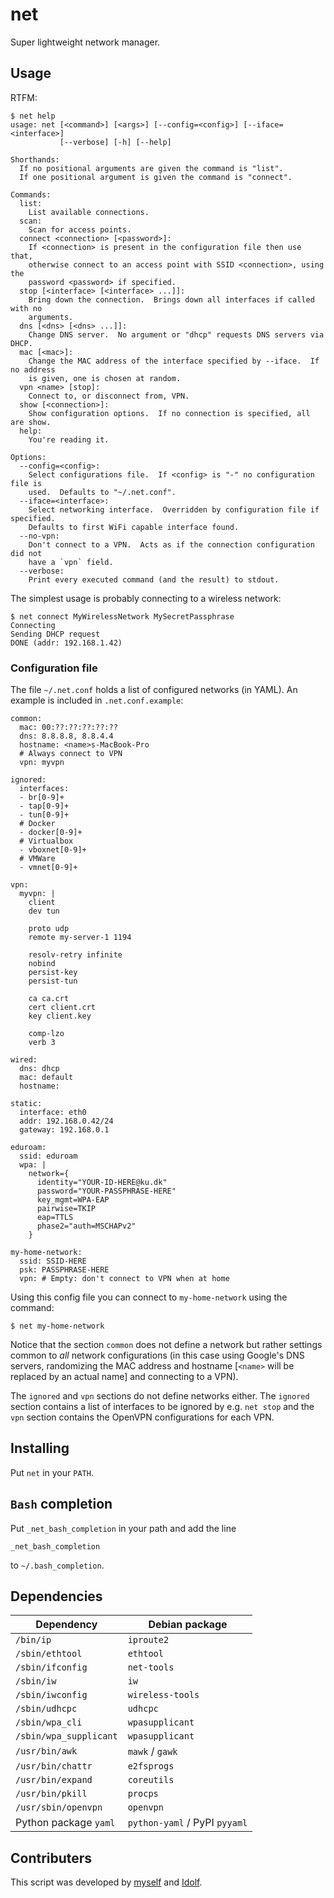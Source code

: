 # net

Super lightweight network manager.

## Usage

RTFM:

```
$ net help
usage: net [<command>] [<args>] [--config=<config>] [--iface=<interface>]
           [--verbose] [-h] [--help]

Shorthands:
  If no positional arguments are given the command is "list".
  If one positional argument is given the command is "connect".

Commands:
  list:
    List available connections.
  scan:
    Scan for access points.
  connect <connection> [<password>]:
    If <connection> is present in the configuration file then use that,
    otherwise connect to an access point with SSID <connection>, using the
    password <password> if specified.
  stop [<interface> [<interface> ...]]:
    Bring down the connection.  Brings down all interfaces if called with no
    arguments.
  dns [<dns> [<dns> ...]]:
    Change DNS server.  No argument or "dhcp" requests DNS servers via DHCP.
  mac [<mac>]:
    Change the MAC address of the interface specified by --iface.  If no address
    is given, one is chosen at random.
  vpn <name> [stop]:
    Connect to, or disconnect from, VPN.
  show [<connection>]:
    Show configuration options.  If no connection is specified, all are show.
  help:
    You're reading it.

Options:
  --config=<config>:
    Select configurations file.  If <config> is "-" no configuration file is
    used.  Defaults to "~/.net.conf".
  --iface=<interface>:
    Select networking interface.  Overridden by configuration file if specified.
    Defaults to first WiFi capable interface found.
  --no-vpn:
    Don't connect to a VPN.  Acts as if the connection configuration did not
    have a `vpn` field.
  --verbose:
    Print every executed command (and the result) to stdout.
```

The simplest usage is probably connecting to a wireless network:

```
$ net connect MyWirelessNetwork MySecretPassphrase
Connecting
Sending DHCP request
DONE (addr: 192.168.1.42)
```

### Configuration file

The file `~/.net.conf` holds a list of configured networks (in YAML).  An
example is included in `.net.conf.example`:

```
common:
  mac: 00:??:??:??:??:??
  dns: 8.8.8.8, 8.8.4.4
  hostname: <name>s-MacBook-Pro
  # Always connect to VPN
  vpn: myvpn

ignored:
  interfaces:
  - br[0-9]+
  - tap[0-9]+
  - tun[0-9]+
  # Docker
  - docker[0-9]+
  # Virtualbox
  - vboxnet[0-9]+
  # VMWare
  - vmnet[0-9]+

vpn:
  myvpn: |
    client
    dev tun

    proto udp
    remote my-server-1 1194

    resolv-retry infinite
    nobind
    persist-key
    persist-tun

    ca ca.crt
    cert client.crt
    key client.key

    comp-lzo
    verb 3

wired:
  dns: dhcp
  mac: default
  hostname:

static:
  interface: eth0
  addr: 192.168.0.42/24
  gateway: 192.168.0.1

eduroam:
  ssid: eduroam
  wpa: |
    network={
      identity="YOUR-ID-HERE@ku.dk"
      password="YOUR-PASSPHRASE-HERE"
      key_mgmt=WPA-EAP
      pairwise=TKIP
      eap=TTLS
      phase2="auth=MSCHAPv2"
    }

my-home-network:
  ssid: SSID-HERE
  psk: PASSPHRASE-HERE
  vpn: # Empty: don't connect to VPN when at home
```

Using this config file you can connect to `my-home-network` using the command:

```
$ net my-home-network
```

Notice that the section `common` does not define a network but rather settings
common to *all* network configurations (in this case using Google's DNS servers,
randomizing the MAC address and hostname [`<name>` will be replaced by an actual
name] and connecting to a VPN).

The `ignored` and `vpn` sections do not define networks either.  The `ignored`
section contains a list of interfaces to be ignored by e.g. `net stop` and the
`vpn` section contains the OpenVPN configurations for each VPN.

## Installing

Put `net` in your `PATH`.

## `Bash` completion

Put `_net_bash_completion` in your path and add the line

```
_net_bash_completion
```

to `~/.bash_completion`.

## Dependencies

| Dependency             | Debian package                |
|------------------------|-------------------------------|
| `/bin/ip`              | `iproute2`                    |
| `/sbin/ethtool`        | `ethtool`                     |
| `/sbin/ifconfig`       | `net-tools`                   |
| `/sbin/iw`             | `iw`                          |
| `/sbin/iwconfig`       | `wireless-tools`              |
| `/sbin/udhcpc`         | `udhcpc`                      |
| `/sbin/wpa_cli`        | `wpasupplicant`               |
| `/sbin/wpa_supplicant` | `wpasupplicant`               |
| `/usr/bin/awk`         | `mawk` / `gawk`               |
| `/usr/bin/chattr`      | `e2fsprogs`                   |
| `/usr/bin/expand`      | `coreutils`                   |
| `/usr/bin/pkill`       | `procps`                      |
| `/usr/sbin/openvpn`    | `openvpn`                     |
| Python package `yaml`  | `python-yaml` / PyPI `pyyaml` |

## Contributers

This script was developed by [myself](https://github.com/br0ns) and
[Idolf](https://github.com/idolf).
